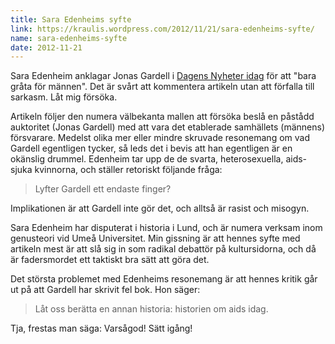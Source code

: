 ```yaml
---
title: Sara Edenheims syfte
link: https://kraulis.wordpress.com/2012/11/21/sara-edenheims-syfte/
name: sara-edenheims-syfte
date: 2012-11-21
---
```

Sara Edenheim anklagar Jonas Gardell i [Dagens Nyheter idag](http://www.dn.se/kultur-noje/debatt-essa/gardell-grater-bara-for-mannen) för att "bara gråta för männen". Det är svårt att kommentera artikeln utan att förfalla till sarkasm. Låt mig försöka.

Artikeln följer den numera välbekanta mallen att försöka beslå en påstådd auktoritet (Jonas Gardell) med att vara det etablerade samhällets (männens) försvarare. Medelst olika mer eller mindre skruvade resonemang om vad Gardell egentligen tycker, så leds det i bevis att han egentligen är en okänslig drummel. Edenheim tar upp de de svarta, heterosexuella, aids-sjuka kvinnorna, och ställer retoriskt följande fråga:

> Lyfter Gardell ett endaste finger?

Implikationen är att Gardell inte gör det, och alltså är rasist och misogyn.

Sara Edenheim har disputerat i historia i Lund, och är numera verksam inom genusteori vid Umeå Universitet. Min gissning är att hennes syfte med artikeln mest är att slå sig in som radikal debattör på kultursidorna, och då är fadersmordet ett taktiskt bra sätt att göra det.

Det största problemet med Edenheims resonemang är att hennes kritik går ut på att Gardell har skrivit fel bok. Hon säger:

> Låt oss berätta en annan historia: historien om aids idag.

Tja, frestas man säga: Varsågod! Sätt igång!

